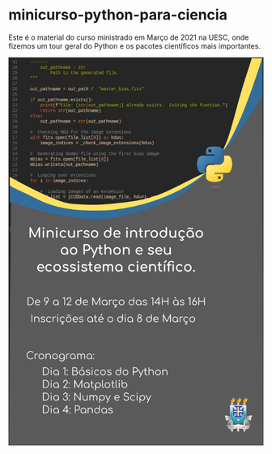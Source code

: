 # minicurso-python-para-ciencia

Este é o material do curso ministrado em Março de 2021 na UESC, onde fizemos um
tour geral do Python e os pacotes científicos mais importantes.

![Poster](organizacao/poster.png)


